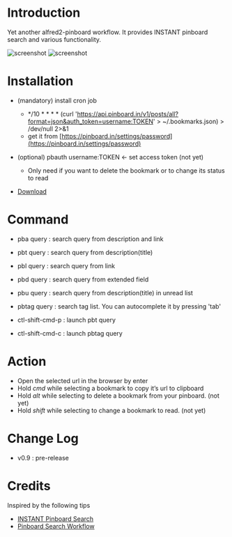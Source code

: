 # Introduction 

Yet another alfred2-pinboard workflow. It provides INSTANT pinboard search and various functionality.

![screenshot](https://raw.github.com/jmjeong/alfred-extension/master/pinboard/screenshot.jpg)
![screenshot](https://raw.github.com/jmjeong/alfred-extension/master/pinboard/search.jpg)

# Installation 

- (mandatory) install cron job
	- */10 * * * * (curl 'https://api.pinboard.in/v1/posts/all?format=json&auth_token=username:TOKEN' > ~/.bookmarks.json) > /dev/null 2>&1
	- get it from [https://pinboard.in/settings/password](https://pinboard.in/settings/password)
- (optional) pbauth username:TOKEN <- set access token (not yet)
	- Only need if you want to delete the bookmark or to change its status to read
	
- [Download](https://raw.github.com/jmjeong/alfred-extension/master/pinboard/pinboard.alfredworkflow)

# Command

- pba query : search query from description and link
- pbt query : search query from description(title)
- pbl query : search query from link
- pbd query : search query from extended field
- pbu query : search query from description(title) in unread list
- pbtag query : search tag list. You can autocomplete it by pressing 'tab'

- ctl-shift-cmd-p : launch pbt query
- ctl-shift-cmd-c : launch pbtag query

# Action

- Open the selected url in the browser by enter
- Hold *cmd* while selecting a bookmark to copy it’s url to clipboard
- Hold *alt* while selecting to delete a bookmark from your pinboard. (not yet)
- Hold *shift* while selecting to change a bookmark to read. (not yet)

# Change Log 

- v0.9 : pre-release

# Credits

Inspired by the following tips 

- [INSTANT Pinboard Search](https://gist.github.com/myfreeweb/5189568)
- [Pinboard Search Workflow](http://www.alfredforum.com/topic/979-pinboard-search-workflow/)
